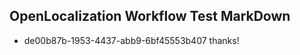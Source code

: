 ## OpenLocalization Workflow Test MarkDown
* de00b87b-1953-4437-abb9-6bf45553b407 thanks!

<!--HONumber=Sep16_HO1-->


